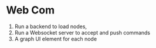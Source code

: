 # Web Com

1. Run a backend to load nodes,
2. Run a Websocket server to accept and push commands
3. A graph UI element for each node
